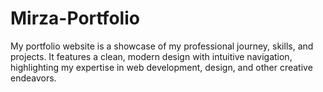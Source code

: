 # Mirza-Portfolio
My portfolio website is a showcase of my professional journey, skills, and projects. It features a clean, modern design with intuitive navigation, highlighting my expertise in web development, design, and other creative endeavors.
